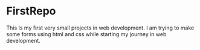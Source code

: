 # FirstRepo

This Is my first very small projects in web development. I am trying to make some forms using html and css while starting my journey in web development. 
